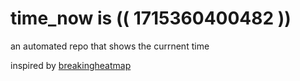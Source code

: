 # time_now is (( 1715360400482 ))

an automated repo that shows the currnent time

inspired by [breakingheatmap](https://github.com/breakingheatmap/breakingheatmap)